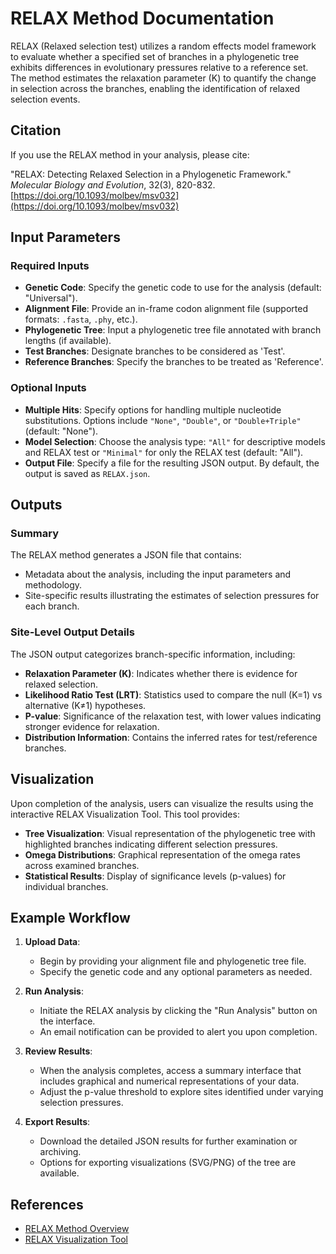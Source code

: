 # RELAX Method Documentation

RELAX (Relaxed selection test) utilizes a random effects model framework to evaluate whether a specified set of branches in a phylogenetic tree exhibits differences in evolutionary pressures relative to a reference set. The method estimates the relaxation parameter (K) to quantify the change in selection across the branches, enabling the identification of relaxed selection events.

## Citation

If you use the RELAX method in your analysis, please cite:

"RELAX: Detecting Relaxed Selection in a Phylogenetic Framework." _Molecular Biology and Evolution_, 32(3), 820-832. [https://doi.org/10.1093/molbev/msv032](https://doi.org/10.1093/molbev/msv032)

## Input Parameters

### Required Inputs

- **Genetic Code**: Specify the genetic code to use for the analysis (default: "Universal").
- **Alignment File**: Provide an in-frame codon alignment file (supported formats: `.fasta`, `.phy`, etc.).
- **Phylogenetic Tree**: Input a phylogenetic tree file annotated with branch lengths (if available).
- **Test Branches**: Designate branches to be considered as 'Test'.
- **Reference Branches**: Specify the branches to be treated as 'Reference'.

### Optional Inputs

- **Multiple Hits**: Specify options for handling multiple nucleotide substitutions. Options include `"None"`, `"Double"`, or `"Double+Triple"` (default: "None").
- **Model Selection**: Choose the analysis type: `"All"` for descriptive models and RELAX test or `"Minimal"` for only the RELAX test (default: "All").
- **Output File**: Specify a file for the resulting JSON output. By default, the output is saved as `RELAX.json`.

## Outputs

### Summary

The RELAX method generates a JSON file that contains:

- Metadata about the analysis, including the input parameters and methodology.
- Site-specific results illustrating the estimates of selection pressures for each branch.

### Site-Level Output Details

The JSON output categorizes branch-specific information, including:

- **Relaxation Parameter (K)**: Indicates whether there is evidence for relaxed selection.
- **Likelihood Ratio Test (LRT)**: Statistics used to compare the null (K=1) vs alternative (K≠1) hypotheses.
- **P-value**: Significance of the relaxation test, with lower values indicating stronger evidence for relaxation.
- **Distribution Information**: Contains the inferred rates for test/reference branches.

## Visualization

Upon completion of the analysis, users can visualize the results using the interactive RELAX Visualization Tool. This tool provides:

- **Tree Visualization**: Visual representation of the phylogenetic tree with highlighted branches indicating different selection pressures.
- **Omega Distributions**: Graphical representation of the omega rates across examined branches.
- **Statistical Results**: Display of significance levels (p-values) for individual branches.

## Example Workflow

1. **Upload Data**:

   - Begin by providing your alignment file and phylogenetic tree file.
   - Specify the genetic code and any optional parameters as needed.

2. **Run Analysis**:

   - Initiate the RELAX analysis by clicking the "Run Analysis" button on the interface.
   - An email notification can be provided to alert you upon completion.

3. **Review Results**:

   - When the analysis completes, access a summary interface that includes graphical and numerical representations of your data.
   - Adjust the p-value threshold to explore sites identified under varying selection pressures.

4. **Export Results**:
   - Download the detailed JSON results for further examination or archiving.
   - Options for exporting visualizations (SVG/PNG) of the tree are available.

## References

- [RELAX Method Overview](http://hyphy.org/methods/selection-methods/#relax)
- [RELAX Visualization Tool](https://observablehq.com/@spond/relax)
